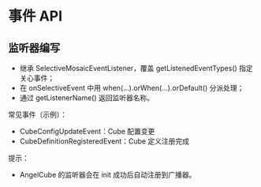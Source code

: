 # 事件 API

## 监听器编写
- 继承 SelectiveMosaicEventListener，覆盖 getListenedEventTypes() 指定关心事件；
- 在 onSelectiveEvent 中用 when(...).orWhen(...).orDefault() 分派处理；
- 通过 getListenerName() 返回监听器名称。

常见事件（示例）：
- CubeConfigUpdateEvent：Cube 配置变更
- CubeDefinitionRegisteredEvent：Cube 定义注册完成

提示：
- AngelCube 的监听器会在 init 成功后自动注册到广播器。